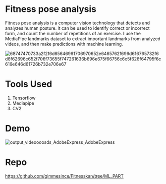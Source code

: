 # Fitness pose analysis
Fitness pose analysis is a computer vision technology that detects and analyzes human posture. It can be used to identify correct or incorrect form, and count the number of repetitions of an exercise. I use the MediaPipe landmarks dataset to extract important landmarks from analyzed videos, and then make predictions with machine learning.

![68747470733a2f2f6d65646961706970652e6465762f696d616765732f6d6f62696c652f706f73655f747261636b696e675f66756c6c5f626f64795f6c616e646d61726b732e706e67](https://github.com/lavafern/ML_PORTOFOLIO/assets/84871704/9f206ceb-a72f-4e5b-90af-d9db92373fd3)


# Tools Used
1. Tensorflow
2. Mediapipe
3. CV2

# Demo
![output_videoooosds_AdobeExpress_AdobeExpress](https://github.com/lavafern/ML_PORTOFOLIO/assets/84871704/71d1081c-15cf-4216-bab5-7cbd1b64588d)


# Repo
https://github.com/gimmesince/Fitnesskan/tree/ML_PART


